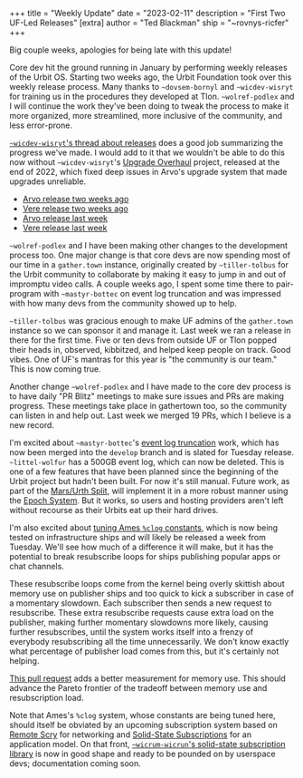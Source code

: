 +++
title = "Weekly Update"
date = "2023-02-11"
description = "First Two UF-Led Releases"
[extra]
author = "Ted Blackman"
ship = "~rovnys-ricfer"
+++

Big couple weeks, apologies for being late with this update!

Core dev hit the ground running in January by performing weekly releases of the Urbit OS.  Starting two weeks ago, the Urbit Foundation took over this weekly release process.  Many thanks to `~dovsem-bornyl` and `~wicdev-wisryt` for training us in the procedures they developed at Tlon.  `~wolref-podlex` and I will continue the work they've been doing to tweak the process to make it more organized, more streamlined, more inclusive of the community, and less error-prone.

[`~wicdev-wisryt`'s thread about releases](https://twitter.com/pcmonk/status/1624165311745503233) does a good job summarizing the progress we've made.  I would add to it that we wouldn't be able to do this now without `~wicdev-wisryt`'s [Upgrade Overhaul](https://roadmap.urbit.org/project/agents-in-clay) project, released at the end of 2022, which fixed deep issues in Arvo's upgrade system that made upgrades unreliable.

- [Arvo release two weeks ago](https://github.com/urbit/urbit/releases/tag/urbit-os-v2.131)
- [Vere release two weeks ago](https://github.com/urbit/vere/releases/tag/vere-v1.18)
- [Arvo release last week](https://github.com/urbit/urbit/releases/tag/urbit-os-v2.132)
- [Vere release last week](https://github.com/urbit/vere/releases/tag/vere-v1.19)

`~wolref-podlex` and I have been making other changes to the development process too.  One major change is that core devs are now spending most of our time in a `gather.town` instance, originally created by `~tiller-tolbus` for the Urbit community to collaborate by making it easy to jump in and out of impromptu video calls.  A couple weeks ago, I spent some time there to pair-program with `~mastyr-bottec` on event log truncation and was impressed with how many devs from the community showed up to help.

`~tiller-tolbus` was gracious enough to make UF admins of the `gather.town` instance so we can sponsor it and manage it.  Last week we ran a release in there for the first time.  Five or ten devs from outside UF or Tlon popped their heads in, observed, kibbitzed, and helped keep people on track.  Good vibes.  One of UF's mantras for this year is "the community is our team."  This is now coming true.

Another change `~wolref-podlex` and I have made to the core dev process is to have daily "PR Blitz" meetings to make sure issues and PRs are making progress.  These meetings take place in gathertown too, so the community can listen in and help out.  Last week we merged 19 PRs, which I believe is a new record.

I'm excited about `~mastyr-bottec`'s [event log truncation](/project/event-log-truncation) work, which has now been merged into the `develop` branch and is slated for Tuesday release.  `~littel-wolfur` has a 500GB event log, which can now be deleted.  This is one of a few features that have been planned since the beginning of the Urbit project but hadn't been built.  For now it's still manual.  Future work, as part of the [Mars/Urth Split](/project/mars-urth), will implement it in a more robust manner using the [Epoch System](/project/epoch-system).  But it works, so users and hosting providers aren't left without recourse as their Urbits eat up their hard drives.

I'm also excited about [tuning Ames `%clog` constants](/project/tune-clog), which is now being tested on infrastructure ships and will likely be released a week from Tuesday.  We'll see how much of a difference it will make, but it has the potential to break resubscribe loops for ships publishing popular apps or chat channels.

These resubscribe loops come from the kernel being overly skittish about memory use on publisher ships and too quick to kick a subscriber in case of a momentary slowdown.  Each subscriber then sends a new request to resubscribe.  These extra resubscribe requests cause extra load on the publisher, making further momentary slowdowns more likely, causing further resubscribes, until the system works itself into a frenzy of everybody resubscribing all the time unnecessarily.  We don't know exactly what percentage of publisher load comes from this, but it's certainly not helping.  

[This pull request](https://github.com/urbit/urbit/pull/5827) adds a better measurement for memory use.  This should advance the Pareto frontier of the tradeoff between memory use and resubscription load.

Note that Ames's `%clog` system, whose constants are being tuned here, should itself be obviated by an upcoming subscription system based on [Remote Scry](/project/remote-scry) for networking and [Solid-State Subscriptions](/project/solid-state-publications) for an application model.  On that front, [`~wicrum-wicrun`'s solid-state subscription library](https://github.com/urbit/urbit/pull/6269) is now in good shape and ready to be pounded on by userspace devs; documentation coming soon.
